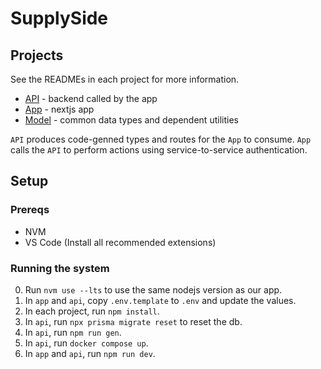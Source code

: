 
# SupplySide

## Projects

See the READMEs in each project for more information.

- [API](./api/README.md) - backend called by the app
- [App](./app/README.md) - nextjs app
- [Model](./model/README.md) - common data types and dependent utilities

`API` produces code-genned types and routes for the `App` to consume. `App` calls the `API` to perform actions using service-to-service authentication.


## Setup

### Prereqs

- NVM
- VS Code (Install all recommended extensions)


### Running the system

0. Run `nvm use --lts` to use the same nodejs version as our app.
1. In `app` and `api`, copy `.env.template` to `.env` and update the values.
2. In each project, run `npm install`.
3. In `api`, run `npx prisma migrate reset` to reset the db.
4. In `api`, run `npm run gen`.
5. In `api`, run `docker compose up`.
6. In `app` and `api`, run `npm run dev`.

